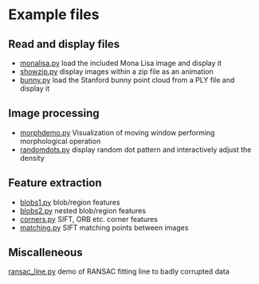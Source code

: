 # Example files

## Read and display files

* [monalisa.py](monalisa.py) load the included Mona Lisa image and display it
* [showzip.py](showzip.py) display images within a zip file as an animation
* [bunny.py](bunny.py) load the Stanford bunny point cloud from a PLY file and display it


## Image processing

* [morphdemo.py](morphdemo.py) Visualization of moving window performing morphological operation
* [randomdots.py](randomdots.py) display random dot pattern and interactively adjust the density

## Feature extraction

* [blobs1.py](blobs1.py) blob/region features
* [blobs2.py](blobs2.py) nested blob/region features
* [corners.py](corners.py) SIFT, ORB etc. corner features
* [matching.py](matching.py) SIFT matching points between images


## Miscalleneous

[ransac_line.py](ransac_line.py) demo of RANSAC fitting line to badly corrupted data

